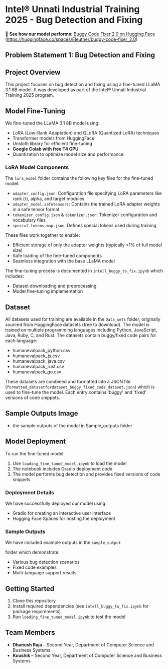 # Intel® Unnati Industrial Training 2025 - Bug Detection and Fixing

🔗 **See how our model performs**: [Buggy Code Fixer 2.0 on Hugging Face](https://huggingface.co/spaces/Eleuther/buggy-code-fixer_2.0)
(https://huggingface.co/spaces/Eleuther/buggy-code-fixer_2.0)
## Problem Statement 1: Bug Detection and Fixing

## Project Overview

This project focuses on bug detection and fixing using a fine-tuned LLaMA 3.1 8B model. It was developed as part of the Intel® Unnati Industrial Training 2025 program.

## Model Fine-Tuning

We fine-tuned the LLaMA 3.1 8B model using:

- LoRA (Low-Rank Adaptation) and QLoRA (Quantized LoRA) techniques  
- Transformer models from HuggingFace  
- Unsloth library for efficient fine-tuning  
- **Google Colab with free T4 GPU**  
- Quantization to optimize model size and performance  

### LoRA Model Components

The `lora_model` folder contains the following key files for the fine-tuned model:

- `adapter_config.json`: Configuration file specifying LoRA parameters like rank (r), alpha, and target modules  
- `adapter_model.safetensors`: Contains the trained LoRA adapter weights in a safe tensor format  
- `tokenizer_config.json` & `tokenizer.json`: Tokenizer configuration and vocabulary files  
- `special_tokens_map.json`: Defines special tokens used during training  

These files work together to enable:

- Efficient storage of only the adapter weights (typically <1% of full model size)  
- Safe loading of the fine-tuned components  
- Seamless integration with the base LLaMA model  

The fine-tuning process is documented in `intell_buggy_to_fix.ipynb` which includes:

- Dataset downloading and preprocessing  
- Model fine-tuning implementation  

## Dataset

All datasets used for training are available in the `Data_sets` folder, originally sourced from HuggingFace datasets (free to download). The model is trained on multiple programming languages including Python, JavaScript, Java, Ruby, C, and Rust. The datasets contain buggy/fixed code pairs for each language:

- humanevalpack_python.csv  
- humanevalpack_js.csv  
- humanevalpack_java.csv  
- humanevalpack_rust.csv  
- humanevalpack_go.csv  

These datasets are combined and formatted into a JSON file (`formatted_datasetfordataset_buggy_fixed_code_dataset.json`) which is used to fine-tune the model. Each entry contains 'buggy' and 'fixed' versions of code snippets.
## Sample Outputs Image
- the sample outputs of the model in Sample_outputs folder
## Model Deployment

To run the fine-tuned model:

1. Use `loading_fine_tuned_model.ipynb` to load the model  
2. The notebook includes Gradio deployment code  
3. The model performs bug detection and provides fixed versions of code snippets  

### Deployment Details

We have successfully deployed our model using:

- Gradio for creating an interactive user interface  
- Hugging Face Spaces for hosting the deployment  

### Sample Outputs

We have included example outputs in the `sample_output` 

folder which demonstrate:

- Various bug detection scenarios  
- Fixed code examples  
- Multi-language support results  

## Getting Started

1. Clone this repository  
2. Install required dependencies (see `intell_buggy_to_fix.ipynb` for package requirements)  
3. Run `loading_fine_tuned_model.ipynb` to test the model  

## Team Members

- **Dhanush Raja** – Second Year, Department of Computer Science and Business Systems  
- **Koushik** – Second Year, Department of Computer Science and Business Systems  